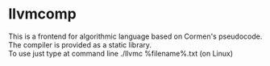 # llvmcomp
This is a frontend for algorithmic language based on Cormen's pseudocode.<br/>
The compiler is provided as a static library.<br/>
To use just type at command line ./llvmc %filename%.txt (on Linux)<br/>
